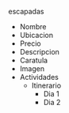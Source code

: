 escapadas
- Nombre
- Ubicacion
- Precio
- Descripcion
- Caratula
- Imagen
- Actividades 
    - Itinerario
        - Dia 1
        - Dia 2
